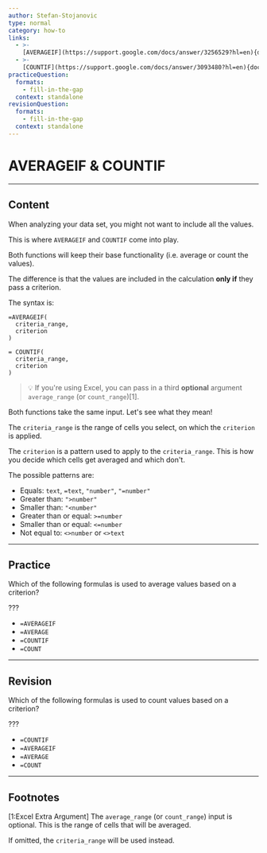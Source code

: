 ```yaml
---
author: Stefan-Stojanovic
type: normal
category: how-to
links:
  - >-
    [AVERAGEIF](https://support.google.com/docs/answer/3256529?hl=en){documentation}
  - >-
    [COUNTIF](https://support.google.com/docs/answer/3093480?hl=en){documentation}
practiceQuestion:
  formats:
    - fill-in-the-gap
  context: standalone
revisionQuestion:
  formats:
    - fill-in-the-gap
  context: standalone
---
```


# AVERAGEIF & COUNTIF


---

## Content

When analyzing your data set, you might not want to include all the values.

This is where `AVERAGEIF` and `COUNTIF` come into play.

Both functions will keep their base functionality (i.e. average or count the values). 

The difference is that the values are included in the calculation **only if** they pass a criterion.

The syntax is:

```plain-text
=AVERAGEIF(
  criteria_range,
  criterion
)

= COUNTIF(
  criteria_range,
  criterion
)
```

> 💡 If you're using Excel, you can pass in a third **optional** argument `average_range` (or `count_range`)[1].

Both functions take the same input. Let's see what they mean!

The `criteria_range` is the range of cells you select, on which the `criterion` is applied.

The `criterion` is a pattern used to apply to the `criteria_range`. This is how you decide which cells get averaged and which don't.

The possible patterns are:

- Equals: `text`, `=text`, `"number"`, `"=number"`
- Greater than: `">number"`
- Smaller than: `"<number"`
- Greater than or equal: `>=number`
- Smaller than or equal: `<=number`
- Not equal to: `<>number` or `<>text`


---

## Practice

Which of the following formulas is used to average values based on a criterion?

???

- `=AVERAGEIF`
- `=AVERAGE`
- `=COUNTIF`
- `=COUNT`


---

## Revision

Which of the following formulas is used to count values based on a criterion?

???

- `=COUNTIF`
- `=AVERAGEIF`
- `=AVERAGE`
- `=COUNT`


---

## Footnotes

[1:Excel Extra Argument]
The `average_range` (or `count_range`) input is optional. This is the range of cells that will be averaged. 

If omitted, the `criteria_range` will be used instead.
